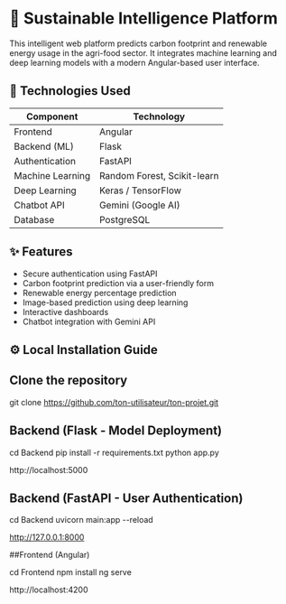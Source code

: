 # 🌿 Sustainable Intelligence Platform

This intelligent web platform predicts carbon footprint and renewable energy usage in the agri-food sector. It integrates machine learning and deep learning models with a modern Angular-based user interface.


## 🚀 Technologies Used

| Component        | Technology                  |
| ---------------- | --------------------------- |
| Frontend         | Angular                     |
| Backend (ML)     | Flask                       |
| Authentication   | FastAPI                     |
| Machine Learning | Random Forest, Scikit-learn |
| Deep Learning    | Keras / TensorFlow          |
| Chatbot API      | Gemini (Google AI)          |
| Database         | PostgreSQL                  |


## ✨ Features

- Secure authentication using FastAPI
- Carbon footprint prediction via a user-friendly form
- Renewable energy percentage prediction
- Image-based prediction using deep learning
- Interactive dashboards
- Chatbot integration with Gemini API

## ⚙️ Local Installation Guide

## Clone the repository

git clone https://github.com/ton-utilisateur/ton-projet.git

## Backend (Flask - Model Deployment)

cd Backend
pip install -r requirements.txt
python app.py

http://localhost:5000

## Backend (FastAPI - User Authentication)

cd Backend
uvicorn main:app --reload

http://127.0.0.1:8000

##Frontend (Angular)

cd Frontend
npm install
ng serve

http://localhost:4200
